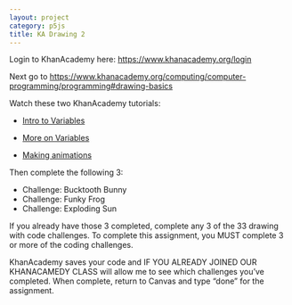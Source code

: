 ```yaml
---
layout: project
category: p5js
title: KA Drawing 2
---
```


Login to KhanAcademy here: https://www.khanacademy.org/login

Next go to https://www.khanacademy.org/computing/computer-programming/programming#drawing-basics

Watch these two KhanAcademy tutorials:

- [Intro to Variables](https://www.khanacademy.org/computing/computer-programming/programming/variables/pt/intro-to-variables)

- [More on Variables](https://www.khanacademy.org/computing/computer-programming/programming/variables/pt/more-on-variables)

- [Making animations](https://www.khanacademy.org/computing/computer-programming/programming/animation-basics/pt/making-animations)


Then complete the following 3:

- Challenge: Bucktooth Bunny
- Challenge: Funky Frog
- Challenge: Exploding Sun


If you already have those 3 completed, complete any 3 of the 33 drawing with code challenges. To complete this assignment, you MUST complete 3 or more of the coding challenges.

KhanAcademy saves your code and IF YOU ALREADY JOINED OUR KHANACAMEDY CLASS will allow me to see which challenges you’ve completed. When complete, return to Canvas and type “done” for the assignment.
